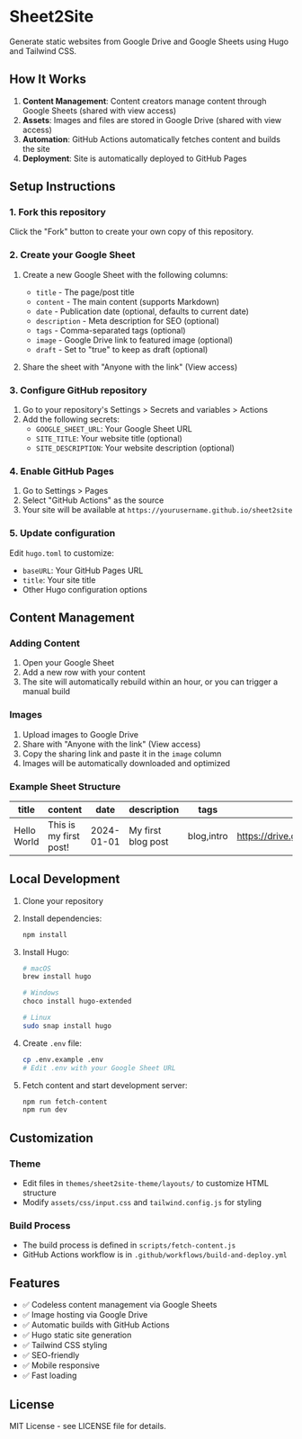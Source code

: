 # Sheet2Site

Generate static websites from Google Drive and Google Sheets using Hugo and Tailwind CSS.

## How It Works

1. **Content Management**: Content creators manage content through Google Sheets (shared with view access)
2. **Assets**: Images and files are stored in Google Drive (shared with view access)
3. **Automation**: GitHub Actions automatically fetches content and builds the site
4. **Deployment**: Site is automatically deployed to GitHub Pages

## Setup Instructions

### 1. Fork this repository
Click the "Fork" button to create your own copy of this repository.

### 2. Create your Google Sheet
1. Create a new Google Sheet with the following columns:
   - `title` - The page/post title
   - `content` - The main content (supports Markdown)
   - `date` - Publication date (optional, defaults to current date)
   - `description` - Meta description for SEO (optional)
   - `tags` - Comma-separated tags (optional)
   - `image` - Google Drive link to featured image (optional)
   - `draft` - Set to "true" to keep as draft (optional)

2. Share the sheet with "Anyone with the link" (View access)

### 3. Configure GitHub repository
1. Go to your repository's Settings > Secrets and variables > Actions
2. Add the following secrets:
   - `GOOGLE_SHEET_URL`: Your Google Sheet URL
   - `SITE_TITLE`: Your website title (optional)
   - `SITE_DESCRIPTION`: Your website description (optional)

### 4. Enable GitHub Pages
1. Go to Settings > Pages
2. Select "GitHub Actions" as the source
3. Your site will be available at `https://yourusername.github.io/sheet2site`

### 5. Update configuration
Edit `hugo.toml` to customize:
- `baseURL`: Your GitHub Pages URL
- `title`: Your site title
- Other Hugo configuration options

## Content Management

### Adding Content
1. Open your Google Sheet
2. Add a new row with your content
3. The site will automatically rebuild within an hour, or you can trigger a manual build

### Images
1. Upload images to Google Drive
2. Share with "Anyone with the link" (View access)
3. Copy the sharing link and paste it in the `image` column
4. Images will be automatically downloaded and optimized

### Example Sheet Structure
| title | content | date | description | tags | image |
|-------|---------|------|-------------|------|-------|
| Hello World | This is my first post! | 2024-01-01 | My first blog post | blog,intro | https://drive.google.com/file/d/... |

## Local Development

1. Clone your repository
2. Install dependencies:
   ```bash
   npm install
   ```

3. Install Hugo:
   ```bash
   # macOS
   brew install hugo

   # Windows
   choco install hugo-extended

   # Linux
   sudo snap install hugo
   ```

4. Create `.env` file:
   ```bash
   cp .env.example .env
   # Edit .env with your Google Sheet URL
   ```

5. Fetch content and start development server:
   ```bash
   npm run fetch-content
   npm run dev
   ```

## Customization

### Theme
- Edit files in `themes/sheet2site-theme/layouts/` to customize HTML structure
- Modify `assets/css/input.css` and `tailwind.config.js` for styling

### Build Process
- The build process is defined in `scripts/fetch-content.js`
- GitHub Actions workflow is in `.github/workflows/build-and-deploy.yml`

## Features

- ✅ Codeless content management via Google Sheets
- ✅ Image hosting via Google Drive
- ✅ Automatic builds with GitHub Actions
- ✅ Hugo static site generation
- ✅ Tailwind CSS styling
- ✅ SEO-friendly
- ✅ Mobile responsive
- ✅ Fast loading

## License

MIT License - see LICENSE file for details.